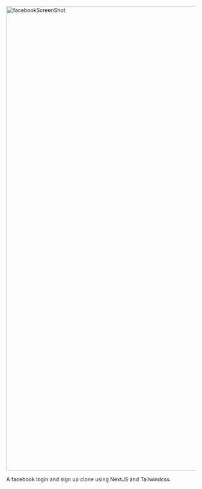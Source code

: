 <a href="https://fakebook-login-page.web.app/">
<img width="1236" alt="facebookScreenShot" src="https://github.com/superxp360/facebook-login/assets/125215449/acbab976-695d-4d10-a5e4-f2679534a968">
</a>  

A facebook login and sign up clone using NextJS and Tailwindcss.

